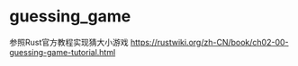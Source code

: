 # guessing_game
参照Rust官方教程实现猜大小游戏
https://rustwiki.org/zh-CN/book/ch02-00-guessing-game-tutorial.html
